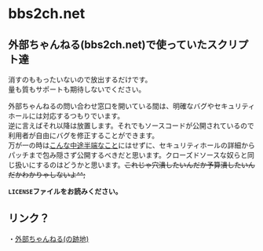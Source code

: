 # bbs2ch.net

## 外部ちゃんねる(bbs2ch.net)で使っていたスクリプト達

消すのももったいないので放出するだけです。  
量も質もサポートも期待しないでください。

外部ちゃんねるの問い合わせ窓口を開いている間は、明確なバグやセキュリティホールには対応するつもりでいます。  
逆に言えばそれ以降は放置します。それでもソースコードが公開されているので利用者が自由にバグを修正することができます。  
万が一の時は[こんな中途半端なこと](https://jvn.jp/reply/DID59067674.html "JVN DID#59067674")にはせずに、セキュリティホールの詳細からパッチまで包み隠さず公開するべきだと思います。クローズドソースな奴らと同じ扱いにするのはどうかと思います。~~これじゃ穴潰したいんだか予算潰したいんだかわかりゃしないよ^^;~~

**`LICENSE`ファイルをお読みください。**

## リンク？
・[外部ちゃんねる(の跡地)](http://friend.ship.jp)
